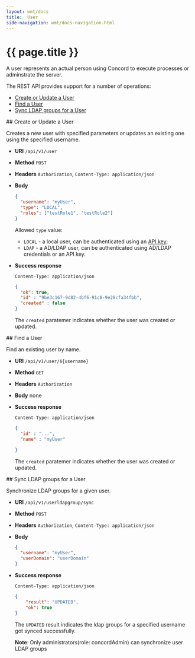 ```yaml
---
layout: wmt/docs
title:  User
side-navigation: wmt/docs-navigation.html
---
```


# {{ page.title }}

A user represents an actual person using Concord to execute processes or
adminstrate the server.

The REST API provides support for a number of operations:

- [Create or Update a User](#create-user)
- [Find a User](#find-user)
- [Sync LDAP groups for a User](#sync-ldap-groups-user)


<a name="create-user"/>
## Create or Update a User

Creates a new user with specified parameters or updates an existing one
using the specified username.

* **URI** `/api/v1/user`
* **Method** `POST`
* **Headers** `Authorization`, `Content-Type: application/json`
* **Body**
    ```json
    {
      "username": "myUser",
      "type": "LOCAL",
      "roles": ["testRole1", "testRole2"]
    }
    ```
    
    Allowed `type` value:
    - `LOCAL` - a local user, can be authenticated using an [API key](./apikey.html);
    - `LDAP` - a AD/LDAP user, can be authenticated using AD/LDAP credentials or an API key.
* **Success response**
    ```
    Content-Type: application/json
    ```

    ```json
    {
      "ok": true,
      "id" : "9be3c167-9d82-4bf6-91c8-9e28cfa34fbb",
      "created" : false
    }
    ```

    The `created` paratemer indicates whether the user was created or updated.

<a name="find-user"/>
## Find a User

Find an existing user by name.

* **URI** `/api/v1/user/${username}`
* **Method** `GET`
* **Headers** `Authorization`
* **Body**
    none
* **Success response**
    ```
    Content-Type: application/json
    ```

    ```json
    {
      "id" : "...",
      "name" : "myUser"

    }
    ```

    The `created` paratemer indicates whether the user was created or updated.

<a name="sync-ldap-groups-user"/>
## Sync LDAP groups for a User

Synchronize LDAP groups for a given user.

* **URI** `/api/v1/userldapgroup/sync`
* **Method** `POST`
* **Headers** `Authorization`, `Content-Type: application/json`
* **Body**
    ```json
    {
      "username": "myUser",
      "userDomain": "userDomain"
    }
    ```
* **Success response**
    ```
    Content-Type: application/json
    ```

    ```json
    {
        "result": "UPDATED",
        "ok": true
    }
    ```

    The `UPDATED` result indicates the ldap groups for a specified username got synced successfully.
    <p><strong>Note</strong>: Only administrators(role: concordAdmin) can synchronize user LDAP groups</p>
